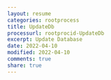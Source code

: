 ```yaml
---
layout: resume
categories: rootprocess
title: UpdateDb
processurl: rootprocid-UpdateDb
excerpt: Update Database
date: 2022-04-10
modified: 2022-04-10
comments: true
share: true
---
```


